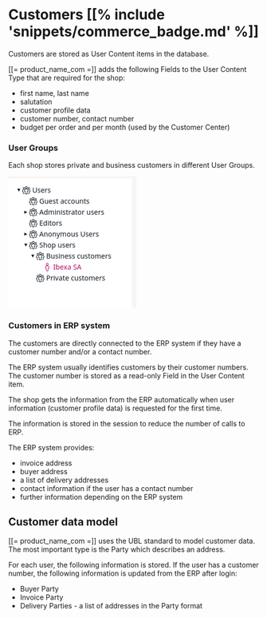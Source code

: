 # Customers [[% include 'snippets/commerce_badge.md' %]]

Customers are stored as User Content items in the database.

[[= product_name_com =]] adds the following Fields to the User Content Type that are required for the shop:

- first name, last name
- salutation
- customer profile data
- customer number, contact number
- budget per order and per month (used by the Customer Center)

### User Groups

Each shop stores private and business customers in different User Groups.

![](../img/customers_1.png)

### Customers in ERP system

The customers are directly connected to the ERP system if they have a customer number and/or a contact number. 

The ERP system usually identifies customers by their customer numbers.
The customer number is stored as a read-only Field in the User Content item. 

The shop gets the information from the ERP automatically when user information (customer profile data) is requested for the first time.

The information is stored in the session to reduce the number of calls to ERP.

The ERP system provides:

- invoice address
- buyer address
- a list of delivery addresses
- contact information if the user has a contact number
- further information depending on the ERP system

## Customer data model

[[= product_name_com =]] uses the UBL standard to model customer data. The most important type is the Party which describes an address. 

For each user, the following information is stored. If the user has a customer number, the following information is updated from the ERP after login: 

- Buyer Party
- Invoice Party
- Delivery Parties - a list of addresses in the Party format 
